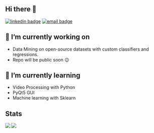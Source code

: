 ## Hi there 👋
[![linkedin badge](https://img.shields.io/badge/Atul_Patare-30302f?style=flat&logo=linkedin)](https://www.linkedin.com/in/atul-patare-a768a3165/)
[![email badge](https://img.shields.io/badge/Atul_Patare-30302f?style=flat&logo=gmail)](atulpatare99@gmail.com)

## 🔭 I’m currently working on 
  * Data Mining on open-source datasets with custom classifiers and regressions.
  * Repo will be public soon 😉

## 🌱 I’m currently learning
  * Video Processing with Python
  * PyQt5 GUI
  * Machine learning with Sklearn

## Stats

<a href="https://github.com/AP-Atul/AP-Atul">
  <img align="left" src="https://github-readme-stats.vercel.app/api/top-langs/?username=ap-atul" />
</a>
<a href="https://github.com/AP-Atul/AP-Atul">
  <img align="left" src="https://github-readme-stats.vercel.app/api?username=ap-atul&count_private=true" />
</a>
